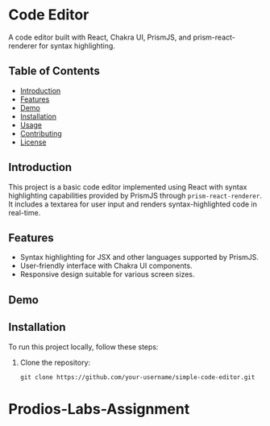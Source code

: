 # Code Editor

A code editor built with React, Chakra UI, PrismJS, and prism-react-renderer for syntax highlighting.

## Table of Contents

- [Introduction](#introduction)
- [Features](#features)
- [Demo](#demo)
- [Installation](#installation)
- [Usage](#usage)
- [Contributing](#contributing)
- [License](#license)

## Introduction

This project is a basic code editor implemented using React with syntax highlighting capabilities provided by PrismJS through `prism-react-renderer`. It includes a textarea for user input and renders syntax-highlighted code in real-time.

## Features

- Syntax highlighting for JSX and other languages supported by PrismJS.
- User-friendly interface with Chakra UI components.
- Responsive design suitable for various screen sizes.

## Demo



## Installation

To run this project locally, follow these steps:

1. Clone the repository:

   ```
   git clone https://github.com/your-username/simple-code-editor.git
   
   ```
# Prodios-Labs-Assignment
